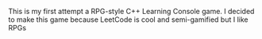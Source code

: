 This is my first attempt a RPG-style C++ Learning Console game. I decided to make this game because LeetCode is cool and semi-gamified but I like RPGs
